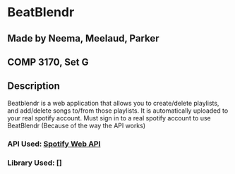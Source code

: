 # BeatBlendr

## Made by Neema, Meelaud, Parker
## COMP 3170, Set G

## Description
Beatblendr is a web application that allows you to create/delete playlists, and add/delete songs to/from those playlists. It is automatically uploaded to your real spotify account.
Must sign in to a real spotify account to use BeatBlendr (Because of the way the API works)

### API Used: [Spotify Web API](https://developer.spotify.com/documentation/web-api)

### Library Used: [] 